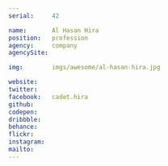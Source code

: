 ```yaml
---
serial:     42

name:       Al Hasan Hira
position:   profession
agency:     company
agencySite:

img:        imgs/awesome/al-hasan-hira.jpg

website:    
twitter:    
facebook:   cadet.hira
github:     
codepen:    
dribbble:   
behance:    
flickr:     
instagram:  
mailto:     
---
```

